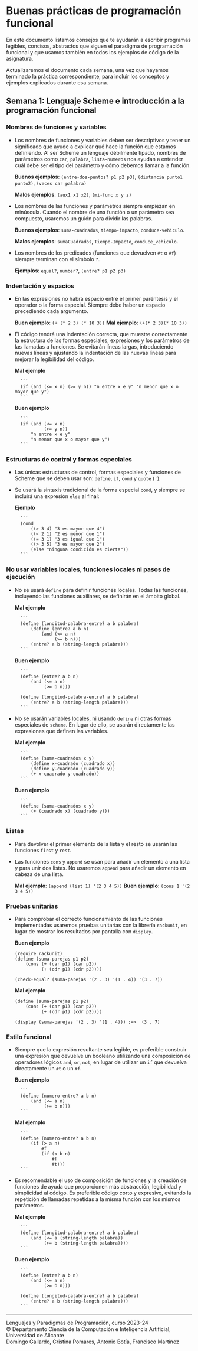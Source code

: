 # Buenas prácticas de programación funcional #

En este documento listamos consejos que te ayudarán a escribir programas legibles,
concisos, abstractos que siguen el paradigma de programación funcional y que
usamos también en todos los ejemplos de código de la asignatura.

Actualizaremos el documento cada semana, una vez que hayamos terminado la
práctica correspondiente, para incluir los conceptos y ejemplos explicados durante
esa semana.

## Semana 1: Lenguaje Scheme e introducción a la programación funcional ##

### Nombres de funciones y variables ###

- Los nombres de funciones y variables deben ser descriptivos y tener un
  significado que ayude a explicar qué hace la función que estamos
  definiendo. Al ser Scheme un lenguaje débilmente tipado, nombres de parámetros
  como `car`, `palabra`, `lista-numeros` nos ayudan a entender cuál debe ser el
  tipo del parámetro y cómo debemos llamar a la función.
  
    **Buenos ejemplos**: `(entre-dos-puntos? p1 p2 p3)`, `(distancia punto1 punto2)`,
    `(veces car palabra)`

    **Malos ejemplos**: `(aux1 x1 x2)`, `(mi-func x y z)`

- Los nombres de las funciones y parámetros siempre empiezan en
  minúscula. Cuando el nombre de una función o un parámetro sea compuesto,
  usaremos un guión para dividir las palabras.
  
    **Buenos ejemplos**: `suma-cuadrados`, `tiempo-impacto`, `conduce-vehiculo`.
    
    **Malos ejemplos**: `sumaCuadrados`, `Tiempo-Impacto`, `conduce_vehiculo`.
  
- Los nombres de los predicados (funciones que devuelven `#t` o `#f`) siempre
  terminan con el símbolo `?`.
  
    **Ejemplos**: `equal?`, `number?`, `(entre? p1 p2 p3)`

### Indentación y espacios ###

- En las expresiones no habrá espacio entre el primer paréntesis y el operador o
  la forma especial. Siempre debe haber un espacio precediendo cada argumento.
  
    **Buen ejemplo**: `(+ (* 2 3) (* 10 3))`
    **Mal ejemplo**: `(+(* 2 3)(* 10 3))`


- El código tendrá una indentación correcta, que muestre correctamente la estructura de
  las formas especiales, expresiones y los parámetros de las llamadas a
  funciones. Se evitarán líneas largas, introduciendo nuevas líneas y ajustando
  la indentación de las nuevas líneas para mejorar la legibilidad del código.
  
    **Mal ejemplo**
    
        ```
        (if (and (<= x n) (>= y n)) "n entre x e y" "n menor que x o mayor que y")
        ```

    **Buen ejemplo**
    
        ```
        (if (and (<= x n)
                 (>= y n))
            "n entre x e y"
            "n menor que x o mayor que y")
        ```

### Estructuras de control y formas especiales ###

- Las únicas estructuras de control, formas especiales y funciones de Scheme que
  se deben usar son: `define`, `if`, `cond` y `quote` (`'`).
  
- Se usará la sintaxis tradicional de la forma especial `cond`, y siempre
  se incluirá una expresión `else` al final:
  
    **Ejemplo**
    
        ```
        (cond
            ((> 3 4) "3 es mayor que 4")
            ((< 2 1) "2 es menor que 1")
            ((= 3 1) "3 es igual que 1")
            ((> 3 5) "3 es mayor que 2")
            (else "ninguna condición es cierta"))
        ```

### No usar variables locales, funciones locales ni pasos de ejecución ###

- No se usará `define` para definir funciones locales. Todas las funciones,
  incluyendo las funciones auxiliares, se definirán en el ámbito
  global.
  
    **Mal ejemplo**
    
        ```
        (define (longitud-palabra-entre? a b palabra)
            (define (entre? a b n)
                (and (<= a n)
                     (>= b n)))
            (entre? a b (string-length palabra)))
        ```

    **Buen ejemplo**
    
        ```
        (define (entre? a b n)
            (and (<= a n)
                 (>= b n)))

        (define (longitud-palabra-entre? a b palabra)
            (entre? a b (string-length palabra)))
        ```

- No se usarán variables locales, ni usando  `define` ni otras formas especiales
  de `scheme`. En lugar de ello, se usarán directamente las expresiones que
  definen las variables. 
  
    **Mal ejemplo**
    
        ```
        (define (suma-cuadrados x y)
            (define x-cuadrado (cuadrado x))
            (define y-cuadrado (cuadrado y))
            (+ x-cuadrado y-cuadrado))
        ```

    **Buen ejemplo**
    
        ```
        (define (suma-cuadrados x y)
            (+ (cuadrado x) (cuadrado y)))
        ```

### Listas ###

- Para devolver el primer elemento de la lista y el resto se usarán las funciones
  `first` y `rest`.
  
- Las funciones `cons` y `append` se usan para añadir un elemento a una lista y
  para unir dos listas. No usaremos `append` para añadir un elemento en cabeza
  de una lista.
  
    **Mal ejemplo**: `(append (list 1) '(2 3 4 5))`
    **Buen ejemplo**: `(cons 1 '(2 3 4 5))`

### Pruebas unitarias ###

- Para comprobar el correcto funcionamiento de las funciones implementadas
  usaremos pruebas unitarias con la librería `rackunit`, en lugar de mostrar los
  resultados por pantalla con `display`.
  
    **Buen ejemplo**
    
    ```
    (require rackunit)
    (define (suma-parejas p1 p2)
        (cons (+ (car p1) (car p2))
              (+ (cdr p1) (cdr p2))))
              
    (check-equal? (suma-parejas '(2 . 3) '(1 . 4)) '(3 . 7))
    ```

    **Mal ejemplo**
    
    ```
    (define (suma-parejas p1 p2)
        (cons (+ (car p1) (car p2))
              (+ (cdr p1) (cdr p2))))
              
    (display (suma-parejas '(2 . 3) '(1 . 4))) ;=>  (3 . 7)
    ```
    
### Estilo funcional ###

- Siempre que la expresión resultante sea legible, es preferible construir una
  expresión que devuelve un booleano utilizando una composición de operadores
  lógicos `and`, `or`, `not`, en lugar de utilizar un `if` que devuelva
  directamente un `#t` o un `#f`.
  
    **Buen ejemplo**
    
        ```
        (define (numero-entre? a b n)
            (and (<= a n)
                 (>= b n)))
        ```
        
    **Mal ejemplo**
    
        ```
        (define (numero-entre? a b n)
            (if (> a n)
                #f
                (if (< b n)
                    #f
                    #t)))
        ```


- Es recomendable el uso de composición de funciones y la creación de funciones
  de ayuda que proporcionen más abstracción, legibilidad y simplicidad al
  código. Es preferible código corto y expresivo, evitando la repetición de
  llamadas repetidas a la misma función con los mismos parámetros.
  
    **Mal ejemplo**
    
        ```
        (define (longitud-palabra-entre? a b palabra)
            (and (<= a (string-length palabra))
                 (>= b (string-length palabra))))
        ```

    **Buen ejemplo**
    
        ```
        (define (entre? a b n)
            (and (<= a n)
                 (>= b n)))

        (define (longitud-palabra-entre? a b palabra)
            (entre? a b (string-length palabra)))
        ```

----
Lenguajes y Paradigmas de Programación, curso 2023-24  
© Departamento Ciencia de la Computación e Inteligencia Artificial, Universidad de Alicante  
Domingo Gallardo, Cristina Pomares, Antonio Botía, Francisco Martínez
